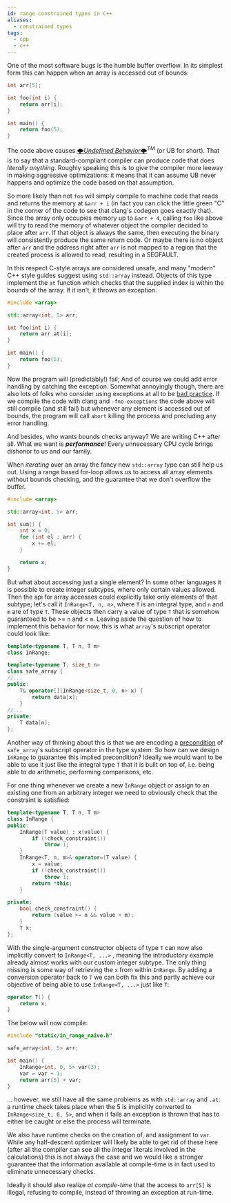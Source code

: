 ```yaml
---
id: range constrained types in C++
aliases:
  - constrained types
tags:
  - cpp
  - c++
---
```


One of the most software bugs is the humble buffer overflow. In its simplest
form this can happen when an array is accessed out of bounds:

```cpp
int arr[5];

int foo(int i) {
    return arr[i];
}

int main() {
    return foo(5);
}
```

The code above causes
[🌩*Undefined Behavior*🌩](https://blog.regehr.org/archives/213)<sup>TM</sup> (or
UB for short). That is to say that a standard-compliant compiler can produce
code that does *literally anything*. Roughly speaking this is to give the
compiler more leeway in making aggressive optimizations: it means that it can
assume UB never happens and optimize the code based on that assumption.

So more likely than not `foo` will simply compile to machine code that reads and
returns the memory at `&arr + i` (in fact you can click the little green "C" in
the corner of the code to see that clang's codegen goes exactly that). Since the
array only occupies memory up to `&arr + 4`, calling `foo` like above will try
to read the memory of whatever object the compiler decided to place after `arr`.
If that object is always the same, then executing the binary will consistently
produce the same return code. Or maybe there is no object after `arr` and the
address right after `arr` is not mapped to a region that the created process is
allowed to read, resulting in a SEGFAULT.

In this respect C-style arrays are considered unsafe, and many "modern" C++
style guides suggest using `std::array` instead. Objects of this type implement
the `at` function which checks that the supplied index is within the bounds of
the array. If it isn't, it throws an exception.

```cpp
#include <array>

std::array<int, 5> arr;

int foo(int i) {
    return arr.at(i);
}

int main() {
    return foo(5);
}
```

Now the program will (predictably!) fail; And of course we could add error
handling by catching the exception. Somewhat annoyingly though, there are also
lots of folks who consider using exceptions at all to be
[bad practice](http://shanekirk.com/2015/06/c-exceptions-the-good-the-bad-and-the-ugly/).
If we compile the code with clang and `-fno-exceptions` the code above will
still compile (and still fail) but whenever any element is accessed out of
bounds, the program will call `abort` killing the process and precluding any
error handling.

And besides, who wants bounds checks anyway? We are writing C++ after all. What
we want is ***performance***! Every unnecessary CPU cycle brings dishonor to us
and our family.

When *iterating* over an array the fancy new `std::array` type can still help us
out. Using a range based for-loop allows us to access all array elements without
bounds checking, and the guarantee that we don't overflow the buffer.

```cpp
#include <array>

std::array<int, 5> arr;

int sum() {
    int x = 0;
    for (int el : arr) {
        x += el;
    }

    return x;
}
```

But what about accessing just a single element? In some other languages it is
possible to create integer subtypes, where only certain values allowed. Then the
api for array accesses could explicitly take only elements of that subtype;
let's call it `InRange<T, n, m>`, where `T` is an integral type, and `n` and `m`
are of type `T`. These objects then carry a value of type `T` that is somehow
guaranteed to be >= `n` and < `m`. Leaving aside the question of how to
implement this behavior for now, this is what `array`'s subscript operator could
look like:

```cpp
template<typename T, T n, T m>
class InRange;

template<typename T, size_t n>
class safe_array {
//...
public:
    T& operator[](InRange<size_t, 0, n> x) {
        return data[x];
    }
//...
private:
    T data[n];
};
```

Another way of thinking about this is that we are encoding a
[precondition](https://akrzemi1.wordpress.com/2013/01/04/preconditions-part-i/)
of `safe_array`'s subscript operator in the type system. So how can we design
`InRange` to guarantee this implied precondition? Ideally we would want to be
able to use it just like the integral type `T` that it is built on top of, i.e.
being able to do arithmetic, performing comparisons, etc.

For one thing whenever we create a new `InRange` object or assign to an existing
one from an arbitrary integer we need to obviously check that the constraint is
satisfied:

```cpp
template<typename T, T n, T m>
class InRange {
public:
    InRange(T value) : x(value) {
        if (!check_constraint())
            throw 1;
    }
    InRange<T, n, m>& operator=(T value) {
        x = value;
        if (!check_constraint())
            throw 1;
        return *this;
    }

private:
    bool check_constraint() {
        return (value >= n && value < m);
    }
    T x;
};
```

With the single-argument constructor objects of type `T` can now also implicitly
convert to `InRange<T, ...>` , meaning the introductory example already almost
works with our custom integer subtype. The only thing missing is some way of
retrieving the `x` from within `InRange`. By adding a conversion operator back
to `T` we can both fix this and partly achieve our objective of being able to
use `InRange<T, ...>` just like `T`:

```cpp
operator T() {
    return x;
}
```

The below will now compile:

```cpp
#include "static/in_range_naive.h"

safe_array<int, 5> arr;

int main() {
    InRange<int, 0, 5> var(3);
    var = var + 1;
    return arr[5] + var;
}
```

... however, we still have all the same problems as with `std::array` and `.at`:
a runtime check takes place when the 5 is implicitly converted to
`InRange<size_t, 0, 5>`, and when it fails an exception is thrown that has to
either be caught or else the process will terminate.

We also have runtime checks on the creation of, and assignment to `var`. While
any half-descent optimizer will likely be able to get rid of these here (after
all the compiler can see all the integer literals involved in the calculations)
this is not always the case and we would like a stronger guarantee that the
information available at compile-time is in fact used to eliminate unnecessary
checks.

Ideally it should also realize *at compile-time* that the access to `arr[5]` is
illegal, refusing to compile, instead of throwing an exception at run-time.
